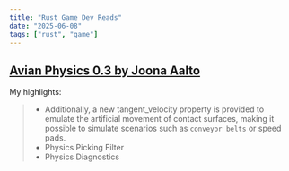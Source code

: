 ```yaml
---
title: "Rust Game Dev Reads"
date: "2025-06-08"
tags: ["rust", "game"]
---
```


## [Avian Physics 0.3 by Joona Aalto](https://joonaa.dev/blog/08/avian-0-3)

My highlights:

> - Additionally, a new tangent_velocity property is provided to emulate the artificial movement of contact surfaces, making it possible to simulate scenarios such as `conveyor belts` or speed pads.
> - Physics Picking Filter
> - Physics Diagnostics

